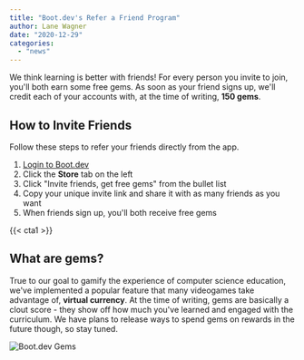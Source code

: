 ```yaml
---
title: "Boot.dev's Refer a Friend Program"
author: Lane Wagner
date: "2020-12-29"
categories: 
  - "news"
---
```


We think learning is better with friends! For every person you invite to join, you'll both earn some free gems. As soon as your friend signs up, we'll credit each of your accounts with, at the time of writing, **150 gems**.

## How to Invite Friends

Follow these steps to refer your friends directly from the app.

1. [Login to Boot.dev](https://boot.dev/)
2. Click the **Store** tab on the left
3. Click "Invite friends, get free gems" from the bullet list
4. Copy your unique invite link and share it with as many friends as you want
5. When friends sign up, you'll both receive free gems

{{< cta1 >}}

## What are gems?

True to our goal to gamify the experience of computer science education, we've implemented a popular feature that many videogames take advantage of, **virtual currency**. At the time of writing, gems are basically a clout score - they show off how much you've learned and engaged with the curriculum. We have plans to release ways to spend gems on rewards in the future though, so stay tuned.

![Boot.dev Gems](/img/800/gem-3.a9c3dec3-300x300.png)
